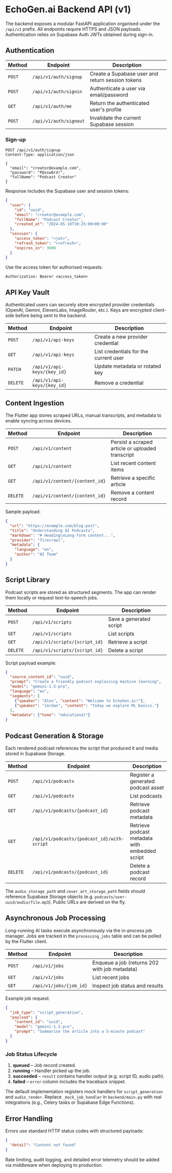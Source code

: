 # EchoGen.ai Backend API (v1)

The backend exposes a modular FastAPI application organised under the `/api/v1` prefix.
All endpoints require HTTPS and JSON payloads. Authentication relies on Supabase Auth
JWTs obtained during sign-in.

## Authentication

| Method | Endpoint | Description |
|--------|----------|-------------|
| `POST` | `/api/v1/auth/signup` | Create a Supabase user and return session tokens |
| `POST` | `/api/v1/auth/signin` | Authenticate a user via email/password |
| `GET`  | `/api/v1/auth/me` | Return the authenticated user's profile |
| `POST` | `/api/v1/auth/signout` | Invalidate the current Supabase session |

### Sign-up

```http
POST /api/v1/auth/signup
Content-Type: application/json

{
  "email": "creator@example.com",
  "password": "P@ssw0rd!",
  "fullName": "Podcast Creator"
}
```

Response includes the Supabase user and session tokens:

```json
{
  "user": {
    "id": "uuid",
    "email": "creator@example.com",
    "fullName": "Podcast Creator",
    "created_at": "2024-05-18T10:25:00+00:00"
  },
  "session": {
    "access_token": "<jwt>",
    "refresh_token": "<refresh>",
    "expires_in": 3600
  }
}
```

Use the access token for authorised requests:

```
Authorization: Bearer <access_token>
```

## API Key Vault

Authenticated users can securely store encrypted provider credentials (OpenAI, Gemini,
ElevenLabs, ImageRouter, etc.). Keys are encrypted client-side before being sent to the backend.

| Method | Endpoint | Description |
|--------|----------|-------------|
| `POST` | `/api/v1/api-keys` | Create a new provider credential |
| `GET`  | `/api/v1/api-keys` | List credentials for the current user |
| `PATCH` | `/api/v1/api-keys/{key_id}` | Update metadata or rotated key |
| `DELETE` | `/api/v1/api-keys/{key_id}` | Remove a credential |

## Content Ingestion

The Flutter app stores scraped URLs, manual transcripts, and metadata to enable syncing across devices.

| Method | Endpoint | Description |
|--------|----------|-------------|
| `POST` | `/api/v1/content` | Persist a scraped article or uploaded transcript |
| `GET`  | `/api/v1/content` | List recent content items |
| `GET`  | `/api/v1/content/{content_id}` | Retrieve a specific article |
| `DELETE` | `/api/v1/content/{content_id}` | Remove a content record |

Sample payload:

```json
{
  "url": "https://example.com/blog-post",
  "title": "Understanding AI Podcasts",
  "markdown": "# Heading\nLong-form content...",
  "provider": "firecrawl",
  "metadata": {
    "language": "en",
    "author": "AI Team"
  }
}
```

## Script Library

Podcast scripts are stored as structured segments. The app can render them locally or request
text-to-speech jobs.

| Method | Endpoint | Description |
|--------|----------|-------------|
| `POST` | `/api/v1/scripts` | Save a generated script |
| `GET`  | `/api/v1/scripts` | List scripts |
| `GET`  | `/api/v1/scripts/{script_id}` | Retrieve a script |
| `DELETE` | `/api/v1/scripts/{script_id}` | Delete a script |

Script payload example:

```json
{
  "source_content_id": "uuid",
  "prompt": "Create a friendly podcast explaining machine learning",
  "model": "gemini-1.5-pro",
  "language": "en",
  "segments": [
    {"speaker": "Alex", "content": "Welcome to EchoGen.ai!"},
    {"speaker": "Jordan", "content": "Today we explore ML basics."}
  ],
  "metadata": {"tone": "educational"}
}
```

## Podcast Generation & Storage

Each rendered podcast references the script that produced it and media stored in Supabase Storage.

| Method | Endpoint | Description |
|--------|----------|-------------|
| `POST` | `/api/v1/podcasts` | Register a generated podcast asset |
| `GET`  | `/api/v1/podcasts` | List podcasts |
| `GET`  | `/api/v1/podcasts/{podcast_id}` | Retrieve podcast metadata |
| `GET`  | `/api/v1/podcasts/{podcast_id}/with-script` | Retrieve podcast metadata with embedded script |
| `DELETE` | `/api/v1/podcasts/{podcast_id}` | Delete a podcast record |

The `audio_storage_path` and `cover_art_storage_path` fields should reference Supabase Storage
objects (e.g. `podcasts/user-uuid/audio/file.mp3`). Public URLs are derived on the fly.

## Asynchronous Job Processing

Long-running AI tasks execute asynchronously via the in-process job manager. Jobs are tracked in
the `processing_jobs` table and can be polled by the Flutter client.

| Method | Endpoint | Description |
|--------|----------|-------------|
| `POST` | `/api/v1/jobs` | Enqueue a job (returns 202 with job metadata) |
| `GET`  | `/api/v1/jobs` | List recent jobs |
| `GET`  | `/api/v1/jobs/{job_id}` | Inspect job status and results |

Example job request:

```json
{
  "job_type": "script_generation",
  "payload": {
    "content_id": "uuid",
    "model": "gemini-1.5-pro",
    "prompt": "Summarise the article into a 5-minute podcast"
  }
}
```

### Job Status Lifecycle

1. **queued** – Job record created.
2. **running** – Handler picked up the job.
3. **succeeded** – `result` contains handler output (e.g. script ID, audio path).
4. **failed** – `error` column includes the traceback snippet.

The default implementation registers mock handlers for `script_generation` and `audio_render`.
Replace `_mock_job_handler` in `backend/main.py` with real integrations (e.g., Celery tasks or
Supabase Edge Functions).

## Error Handling

Errors use standard HTTP status codes with structured payloads:

```json
{
  "detail": "Content not found"
}
```

Rate limiting, audit logging, and detailed error telemetry should be added via middleware when
deploying to production.
